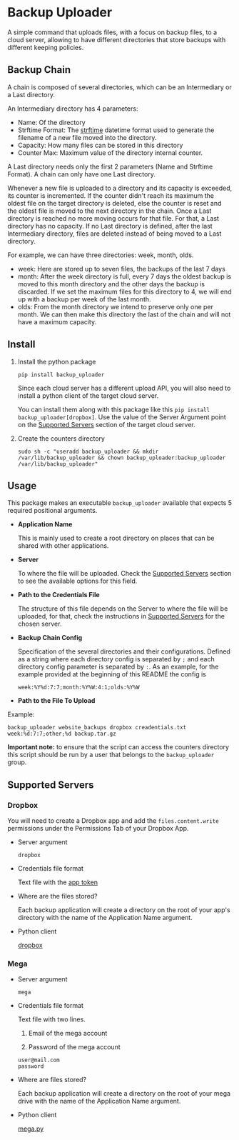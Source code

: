 # Backup Uploader

A simple command that uploads files, with a focus on backup files, to a cloud server, allowing to have different directories that store backups with different keeping policies.

## Backup Chain

A chain is composed of several directories, which can be an Intermediary or a Last directory.

An Intermediary directory has 4 parameters:

- Name: Of the directory
- Strftime Format: The [strftime](https://strftime.org/) datetime format used to generate the filename of a new file moved into the directory.
- Capacity: How many files can be stored in this directory
- Counter Max: Maximum value of the directory internal counter.

A Last directory needs only the first 2 parameters (Name and Strftime Format). A chain can only have one Last directory.

Whenever a new file is uploaded to a directory and its capacity is exceeded, its counter is incremented. If the counter didn't reach its maximum the oldest file on the target directory is deleted, else the counter is reset and the oldest file is moved to the next directory in the chain. Once a Last directory is reached no more moving occurs for that file. For that, a Last directory has no capacity. If no Last directory is defined, after the last Intermediary directory, files are deleted instead of being moved to a Last directory.

For example, we can have three directories: week, month, olds.

- week: Here are stored up to seven files, the backups of the last 7 days
- month: After the week directory is full, every 7 days the oldest backup is moved to this month directory and the other days the backup is discarded. If we set the maximum files for this directory to 4, we will end up with a backup per week of the last month.
- olds: From the month directory we intend to preserve only one per month. We can then make this directory the last of the chain and will not have a maximum capacity.

## Install

1. Install the python package
   
   `pip install backup_uploader`
   
   Since each cloud server has a different upload API, you will also need to install a python client of the target cloud server.
   
   You can install them along with this package like this `pip install backup_uploader[dropbox]`. Use the value of the Server Argument point on the [Supported Servers](#supported-servers) section of the target cloud server.

2. Create the counters directory
   
   ```shell
   sudo sh -c "useradd backup_uploader && mkdir /var/lib/backup_uploader && chown backup_uploader:backup_uploader /var/lib/backup_uploader"
   ```

## Usage

This package makes an executable `backup_uploader` available that expects 5 required positional arguments.

- **Application Name**
  
  This is mainly used to create a root directory on places that can be shared with other applications.

- **Server**
  
  To where the file will be uploaded. Check the [Supported Servers](#supported-servers) section to see the available options for this field.

- **Path to the Credentials File**
  
  The structure of this file depends on the Server to where the file will be uploaded, for that, check the instructions in [Supported Servers](#supported-servers) for the chosen server.

- **Backup Chain Config**
  
  Specification of the several directories and their configurations. Defined as a string where each directory config is separated by `;` and each directory config parameter is separated by `:`. As an example, for the example provided at the beginning of this README the config is
  
  ```textile
  week:%Y%d:7:7;month:%Y%W:4:1;olds:%Y%W
  ```

- **Path to the File To Upload**

Example:

```shell
backup_uploader website_backups dropbox creadentials.txt week:%d:7:7;other;%d backup.tar.gz
```

**Important note:** to ensure that the script can access the counters directory this script should be run by a user that belongs to the `backup_uploader` group.

## Supported Servers

### Dropbox

You will need to create a Dropbox app and add the `files.content.write` permissions under the Permissions Tab of your Dropbox App.

- Server argument
  
  `dropbox`

- Credentials file format
  
  Text file with the [app token](https://dropbox.tech/developers/generate-an-access-token-for-your-own-account)

- Where are the files stored?
  
  Each backup application will create a directory on the root of your app's directory with the name of the Application Name argument.

- Python client
  
  [dropbox](https://pypi.org/project/dropbox/)

### Mega

- Server argument
  
  `mega`

- Credentials file format
  
  Text file with two lines.
  
  1. Email of the mega account
  
  2. Password of the mega account
  
  ```textile
  user@mail.com
  password
  ```

- Where are files stored?
  
  Each backup application will create a directory on the root of your mega drive with the name of the Application Name argument.

- Python client
  
  [mega.py](https://pypi.org/project/mega.py/)
